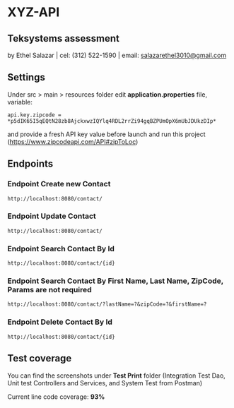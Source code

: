 # XYZ-API
## Teksystems assessment
by Ethel Salazar | cel: (312) 522-1590 | email: salazarethel3010@gmail.com

## Settings

Under src > main > resources folder edit **application.properties** file, variable:
```
api.key.zipcode = *p5dIK65I5qEQtN28zb8AjckxwzIQYlq4RDL2rrZi94gqBZPUmOpX6mUbJDUkzDIp*
```
and provide a fresh API key value before launch and run this project (https://www.zipcodeapi.com/API#zipToLoc)

## Endpoints
### Endpoint Create new Contact
```
http://localhost:8080/contact/
```
### Endpoint Update Contact
```
http://localhost:8080/contact/
```
### Endpoint Search Contact By Id
```
http://localhost:8080/contact/{id}
```
### Endpoint Search Contact By First Name, Last Name, ZipCode, Params are not required
```
http://localhost:8080/contact/?lastName=?&zipCode=?&firstName=?
```
### Endpoint Delete Contact By Id
```
http://localhost:8080/contact/{id}
```
## Test coverage
You can find the screenshots under **Test Print** folder (Integration Test Dao, Unit test Controllers and Services, and System Test from Postman)

Current line code coverage: **93%**

